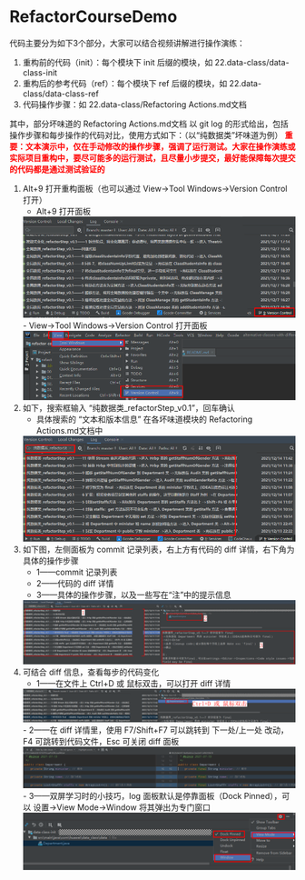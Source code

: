 # RefactorCourseDemo

代码主要分为如下3个部分，大家可以结合视频讲解进行操作演练：
1. 重构前的代码（init）：每个模块下 init 后缀的模块，如 22.data-class/data-class-init
2. 重构后的参考代码（ref）：每个模块下 ref 后缀的模块，如 22.data-class/data-class-ref
3. 代码操作步骤：如 22.data-class/Refactoring Actions.md文档

其中，部分坏味道的 Refactoring Actions.md文档 以 git log 的形式给出，包括操作步骤和每步操作的代码对比，使用方式如下：（以“纯数据类”坏味道为例）
<font color=#FF000 >**重要：文本演示中，仅在手动修改的操作步骤，强调了运行测试。大家在操作演练或实际项目重构中，要尽可能多的运行测试，且尽量小步提交，最好能保障每次提交的代码都是通过测试验证的**</font>
1. Alt+9 打开重构面板（也可以通过 View->Tool Windows->Version Control 打开）
   - Alt+9 打开面板
    <img src="./resources/refactorAction-img/vcs_panel.png"/>
   - View->Tool Windows->Version Control 打开面板
    <img src="./resources/refactorAction-img/tool-window.png"/>
2. 如下，搜索框输入 “纯数据类_refactorStep_v0.1”，回车确认
   - 具体搜索的 “文本和版本信息” 在各坏味道模块的 Refactoring Actions.md文档中
    <img src="./resources/refactorAction-img/data-class-log-search.png"/>
3. 如下图，左侧面板为 commit 记录列表，右上方有代码的 diff 详情，右下角为具体的操作步骤
   - 1——commit 记录列表
   - 2——代码的 diff 详情
   - 3——具体的操作步骤，以及一些写在“注”中的提示信息
    <img src="./resources/refactorAction-img/commit-description.png"/>
4. 可结合 diff 信息，查看每步的代码变化
   - 1——在文件上 Ctrl+D 或 鼠标双击，可以打开 diff 详情
    <img src="./resources/refactorAction-img/open-diff-window.png"/>
   - 2——在 diff 详情里，使用 F7/Shift+F7 可以跳转到 下一处/上一处 改动，F4 可跳转到代码文件，Esc 可关闭 diff 面板 
    <img src="./resources/refactorAction-img/diff-detail.png"/>
   - 3——双屏学习时的小技巧，log 面板默认是停靠面板（Dock Pinned），可以 设置->View Mode->Window 将其弹出为专门窗口
    <img src="./resources/refactorAction-img/view-mode.png"/>
